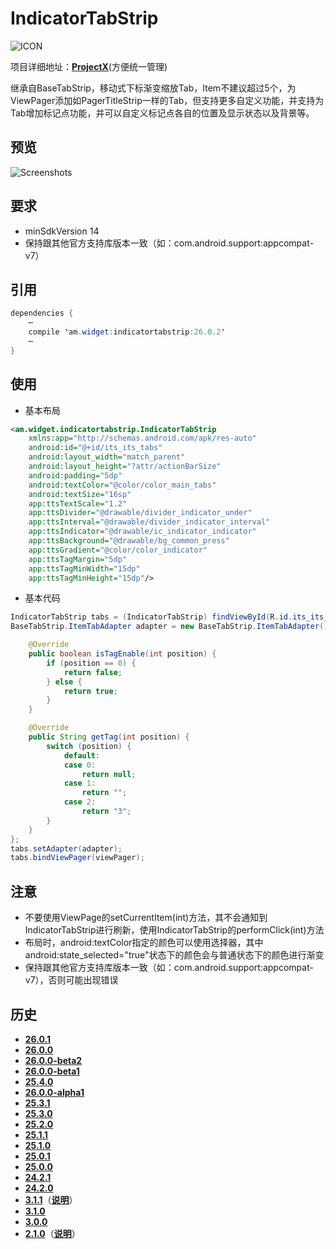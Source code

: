 # IndicatorTabStrip
![ICON](https://raw.githubusercontent.com/AlexMofer/ProjectX/master/indicatortabstrip/icon.png)

项目详细地址：[**ProjectX**](https://github.com/AlexMofer/ProjectX/tree/master/indicatortabstrip)(方便统一管理)

继承自BaseTabStrip，移动式下标渐变缩放Tab，Item不建议超过5个，为ViewPager添加如PagerTitleStrip一样的Tab，但支持更多自定义功能，并支持为Tab增加标记点功能，并可以自定义标记点各自的位置及显示状态以及背景等。
## 预览
![Screenshots](https://raw.githubusercontent.com/AlexMofer/ProjectX/master/indicatortabstrip/screenshots.gif)
## 要求
- minSdkVersion 14
- 保持跟其他官方支持库版本一致（如：com.android.support:appcompat-v7）

## 引用
```java
dependencies {
    ⋯
    compile 'am.widget:indicatortabstrip:26.0.2'
    ⋯
}
```
## 使用
- 基本布局
```xml
<am.widget.indicatortabstrip.IndicatorTabStrip
    xmlns:app="http://schemas.android.com/apk/res-auto"
    android:id="@+id/its_its_tabs"
    android:layout_width="match_parent"
    android:layout_height="?attr/actionBarSize"
    android:padding="5dp"
    android:textColor="@color/color_main_tabs"
    android:textSize="16sp"
    app:ttsTextScale="1.2"
    app:ttsDivider="@drawable/divider_indicator_under"
    app:ttsInterval="@drawable/divider_indicator_interval"
    app:ttsIndicator="@drawable/ic_indicator_indicator"
    app:ttsBackground="@drawable/bg_common_press"
    app:ttsGradient="@color/color_indicator"
    app:ttsTagMargin="5dp"
    app:ttsTagMinWidth="15dp"
    app:ttsTagMinHeight="15dp"/>
```
- 基本代码
```java
IndicatorTabStrip tabs = (IndicatorTabStrip) findViewById(R.id.its_its_tabs);
BaseTabStrip.ItemTabAdapter adapter = new BaseTabStrip.ItemTabAdapter() {

    @Override
    public boolean isTagEnable(int position) {
        if (position == 0) {
            return false;
        } else {
            return true;
        }
    }

    @Override
    public String getTag(int position) {
        switch (position) {
            default:
            case 0:
                return null;
            case 1:
                return "";
            case 2:
                return "3";
        }
    }
};
tabs.setAdapter(adapter);
tabs.bindViewPager(viewPager);
```
## 注意
- 不要使用ViewPage的setCurrentItem(int)方法，其不会通知到IndicatorTabStrip进行刷新，使用IndicatorTabStrip的performClick(int)方法
- 布局时，android:textColor指定的颜色可以使用选择器，其中android:state_selected="true"状态下的颜色会与普通状态下的颜色进行渐变
- 保持跟其他官方支持库版本一致（如：com.android.support:appcompat-v7），否则可能出现错误

## 历史
- [**26.0.1**](https://bintray.com/alexmofer/maven/IndicatorTabStrip/26.0.1)
- [**26.0.0**](https://bintray.com/alexmofer/maven/IndicatorTabStrip/26.0.0)
- [**26.0.0-beta2**](https://bintray.com/alexmofer/maven/IndicatorTabStrip/26.0.0-beta2)
- [**26.0.0-beta1**](https://bintray.com/alexmofer/maven/IndicatorTabStrip/26.0.0-beta1)
- [**25.4.0**](https://bintray.com/alexmofer/maven/IndicatorTabStrip/25.4.0)
- [**26.0.0-alpha1**](https://bintray.com/alexmofer/maven/IndicatorTabStrip/26.0.0-alpha1)
- [**25.3.1**](https://bintray.com/alexmofer/maven/IndicatorTabStrip/25.3.1)
- [**25.3.0**](https://bintray.com/alexmofer/maven/IndicatorTabStrip/25.3.0)
- [**25.2.0**](https://bintray.com/alexmofer/maven/IndicatorTabStrip/25.2.0)
- [**25.1.1**](https://bintray.com/alexmofer/maven/IndicatorTabStrip/25.1.1)
- [**25.1.0**](https://bintray.com/alexmofer/maven/IndicatorTabStrip/25.1.0)
- [**25.0.1**](https://bintray.com/alexmofer/maven/IndicatorTabStrip/25.0.1)
- [**25.0.0**](https://bintray.com/alexmofer/maven/IndicatorTabStrip/25.0.0)
- [**24.2.1**](https://bintray.com/alexmofer/maven/IndicatorTabStrip/24.2.1)
- [**24.2.0**](https://bintray.com/alexmofer/maven/IndicatorTabStrip/24.2.0)
- [**3.1.1**](https://bintray.com/alexmofer/maven/IndicatorTabStrip/3.1.1)（[**说明**](https://github.com/AlexMofer/ProjectX/tree/master/indicatortabstrip/history/3.1.1)）
- [**3.1.0**](https://bintray.com/alexmofer/maven/IndicatorTabStrip/3.1.0)
- [**3.0.0**](https://bintray.com/alexmofer/maven/IndicatorTabStrip/3.0.0)
- [**2.1.0**](https://bintray.com/alexmofer/maven/IndicatorTabStrip/2.1.0)（[**说明**](https://github.com/AlexMofer/ProjectX/tree/master/indicatortabstrip/history/2.1.0)）
